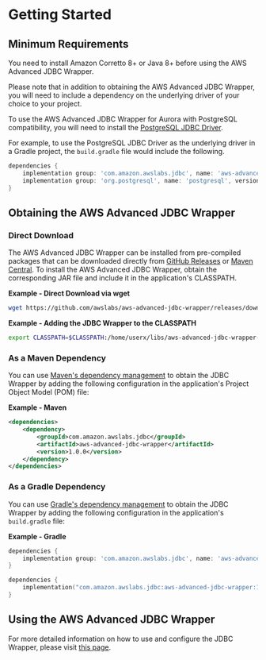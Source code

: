 # Getting Started

## Minimum Requirements
You need to install Amazon Corretto 8+ or Java 8+ before using the AWS Advanced JDBC Wrapper.

Please note that in addition to obtaining the AWS Advanced JDBC Wrapper, you will need to include a dependency on the underlying driver of your choice to your project.

To use the AWS Advanced JDBC Wrapper for Aurora with PostgreSQL compatibility, you will need to install the [PostgreSQL JDBC Driver](https://github.com/pgjdbc/pgjdbc).

For example, to use the PostgreSQL JDBC Driver as the underlying driver in a Gradle project, the ```build.gradle``` file would include the following.
```gradle
dependencies {
    implementation group: 'com.amazon.awslabs.jdbc', name: 'aws-advanced-jdbc-wrapper', version: '1.0.0'
    implementation group: 'org.postgresql', name: 'postgresql', version: '42.4.0'
}
```

## Obtaining the AWS Advanced JDBC Wrapper

### Direct Download
The AWS Advanced JDBC Wrapper can be installed from pre-compiled packages that can be downloaded directly from [GitHub Releases](https://github.com/awslabs/aws-advanced-jdbc-wrapper/releases) or [Maven Central](https://search.maven.org/search?q=g:com.amazon.awslabs.jdbc). To install the AWS Advanced JDBC Wrapper, obtain the corresponding JAR file and include it in the application's CLASSPATH.

**Example - Direct Download via wget**

```bash
wget https://github.com/awslabs/aws-advanced-jdbc-wrapper/releases/download/1.0.0/aws-advanced-jdbc-wrapper-1.0.0.jar
```

**Example - Adding the JDBC Wrapper to the CLASSPATH**
```bash
export CLASSPATH=$CLASSPATH:/home/userx/libs/aws-advanced-jdbc-wrapper-1.0.0.jar
```

### As a Maven Dependency
You can use [Maven's dependency management](https://search.maven.org/search?q=g:com.amazon.awslabs.jdbc) to obtain the JDBC Wrapper by adding the following configuration in the application's Project Object Model (POM) file:

**Example - Maven**
```xml
<dependencies>
    <dependency>
        <groupId>com.amazon.awslabs.jdbc</groupId>
        <artifactId>aws-advanced-jdbc-wrapper</artifactId>
        <version>1.0.0</version>
    </dependency>
</dependencies>
```
### As a Gradle Dependency
You can use [Gradle's dependency management](https://search.maven.org/search?q=g:com.amazon.awslabs.jdbc) to obtain the JDBC Wrapper by adding the following configuration in the application's ```build.gradle``` file:

**Example - Gradle**

```gradle
dependencies {
    implementation group: 'com.amazon.awslabs.jdbc', name: 'aws-advanced-jdbc-wrapper', version: '1.0.0'
}
```

```kotlin
dependencies {
    implementation("com.amazon.awslabs.jdbc:aws-advanced-jdbc-wrapper:1.0.0")
}
```

## Using the AWS Advanced JDBC Wrapper
For more detailed information on how to use and configure the JDBC Wrapper, please visit [this page](./using-the-jdbc-wrapper/UsingTheJdbcWrapper.md).
